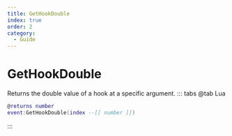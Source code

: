 ```yaml
---
title: GetHookDouble
index: true
order: 2
category:
  - Guide
---
```


# GetHookDouble
Returns the double value of a hook at a specific argument.
::: tabs
@tab Lua
```lua
@returns number
event:GetHookDouble(index --[[ number ]])
```

:::